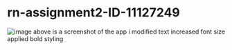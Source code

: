# rn-assignment2-ID-11127249
![image](https://github.com/pkasiedu/rn-assignment2-ID-11127249/assets/170213999/f1cd1776-28bc-428b-a9aa-4111502dbff1)
above is a screenshot of the app
i modified text
increased font size 
applied bold styling 
